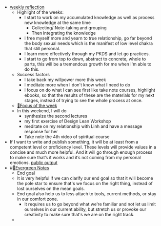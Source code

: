 - [weekly reflection](<weekly reflection.md>)
    - Highlight of the weeks:
        - I start to work on my accumulated knowledge as well as process new knowledge at the same time
            - Collecting/ Note-taking and grouping
            - Then integrating the knowledge
        - I free myself more and yearn to true relationship, go far beyond the body sexual needs which is the manifest of low level chakra that still personal.
        - I learn more effectively through my PKDS and let go practices.
        - I start to go from top to down, abstract to concrete, whole to parts, this will be a tremendous growth for me when I'm able to do this.
    - Success factors
        - I take back my willpower more this week
        - I meditate more when I don't know what I need to do
        - I focus on do what I can see first like take note courses, highlight ebooks, so that the results of these are the materials for my next stages, instead of trying to see the whole process at once.
    - [🎯Focus of the week](<🎯Focus of the week.md>)
    - In this weekend, I will do 
        - synthesize the second lectures
        - my first exercise of Design Lean Workshop
        - meditate on my relationship with Linh and have a message response for her
        - Take note the 4th video of spiritual course
- If I want to write and publish something, it will be at least from a competent level or proficiency level. These levels will provide values in a concise and much more helpful. And it will go through enough process to make sure that’s it works and it’s not coming from my personal emotions. [public output](<public output.md>)
- #[🌲Evergreen Notes](<🌲Evergreen Notes.md>) 
    - End goal
    - It is very helpful if we can clarify our end goal so that it will become the pole star to ensure that's we focus on the right thing, instead of lost ourselves on the mean goals.
    - End goal also help us to less attach to tools, current methods, or stay in our comfort zone.
        - It requires us to go beyond what we're familiar and not let us limit ourselves in our current ability, but stretch us or provoke our creativity to make sure that's we are on the right track.
    - 
